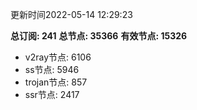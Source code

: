 更新时间2022-05-14 12:29:23

**总订阅: 241**
**总节点: 35366**
**有效节点: 15326**
- v2ray节点: 6106
- ss节点: 5946
- trojan节点: 857
- ssr节点: 2417
